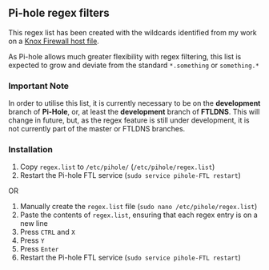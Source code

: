 ## Pi-hole regex filters

This regex list has been created with the wildcards identified from my work on a [Knox Firewall host file](https://github.com/mmotti/mmotti-host-file).

As Pi-hole allows much greater flexibility with regex filtering, this list is expected to grow and deviate from the standard `*.something` or `something.*`

### Important Note
In order to utilise this list, it is currently necessary to be on the **development** branch of **Pi-Hole**, or, at least the **development** branch of **FTLDNS**. This will change in future, but, as the regex feature is still under development, it is not currently part of the master or FTLDNS branches. 

### Installation
1. Copy `regex.list` to `/etc/pihole/` (`/etc/pihole/regex.list`)
2. Restart the Pi-hole FTL service (`sudo service pihole-FTL restart`) 

OR

1. Manually create the `regex.list` file (`sudo nano /etc/pihole/regex.list`)
2. Paste the contents of `regex.list`, ensuring that each regex entry is on a new line
3. Press `CTRL` and `X`
4. Press `Y`
5. Press `Enter`
6. Restart the Pi-hole FTL service (`sudo service pihole-FTL restart`) 